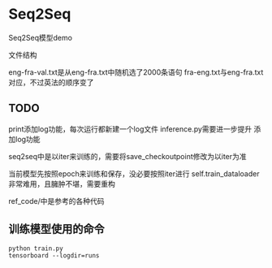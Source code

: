 # Seq2Seq
Seq2Seq模型demo

文件结构


eng-fra-val.txt是从eng-fra.txt中随机选了2000条语句
fra-eng.txt与eng-fra.txt对应，不过英法的顺序变了

## TODO
print添加log功能，每次运行都新建一个log文件
inference.py需要进一步提升
添加log功能

seq2seq中是以iter来训练的，需要将save_checkoutpoint修改为以iter为准

当前模型先按照epoch来训练和保存，没必要按照iter进行
self.train_dataloader非常难用，且臃肿不堪，需要重构

ref_code/中是参考的各种代码


## 训练模型使用的命令
```shell script
python train.py
tensorboard --logdir=runs
```


